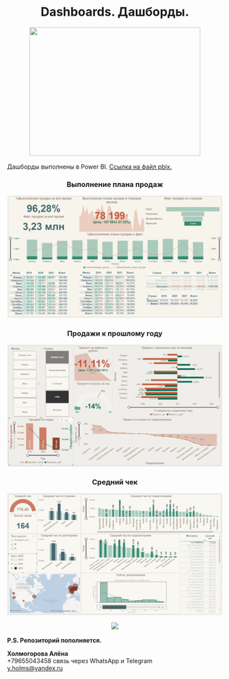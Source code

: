 <h1 align="center">Dashboards. Дашборды.</h1>
<p align="center"><img src='https://i.pinimg.com/originals/e8/ce/d3/e8ced3130e8ee088893b962f1b3e3465.jpg' width="400" height="300"></p>

Дашборды выполнены в Power BI. [Ссылка на файл pbix.](https://github.com/Kholmogorovaaa/Dashboards/blob/main/dash_sales.pbix)

<h3 align="center">Выполнение плана продаж</h1>
<p align="center"><img src='https://github.com/Kholmogorovaaa/Dashboards/blob/main/%D0%92%D1%8B%D0%BF%D0%BE%D0%BB%D0%BD%D0%B5%D0%BD%D0%B8%D0%B5%20%D0%BF%D0%BB%D0%B0%D0%BD%D0%B0%20%D0%BF%D1%80%D0%BE%D0%B4%D0%B0%D0%B6.png?raw=true'></p>

<h3 align="center">Продажи к прошлому году</h1>
<p align="center"><img src='https://github.com/Kholmogorovaaa/Dashboards/blob/main/%D0%9F%D1%80%D0%BE%D0%B4%D0%B0%D0%B6%D0%B8%20%D0%BA%20%D0%BF%D1%80%D0%BE%D1%88%D0%BB%D0%BE%D0%BC%D1%83%20%D0%B3%D0%BE%D0%B4%D1%83.png?raw=true'></p>

<h3 align="center">Средний чек</h1>
<p align="center"><img src='https://github.com/Kholmogorovaaa/Dashboards/blob/main/%D0%A1%D1%80%D0%B5%D0%B4%D0%BD%D0%B8%D0%B9%20%D1%87%D0%B5%D0%BA.png?raw=true'></p>
<p align="center"><img src='https://github.com/Kholmogorovaaa/Dashboards/blob/main/dash_sales-%E2%80%94-Power-BI-Desktop-2023-02-24-19-50-52.gif?raw=true'></p>

**P.S. Репозиторий пополняется.**

**Холмогорова Алёна**  
+79655043458  связь через WhatsApp и Telegram  
y.holms@yandex.ru  

